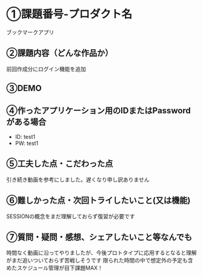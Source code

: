# ①課題番号-プロダクト名
ブックマークアプリ
## ②課題内容（どんな作品か）
前回作成分にログイン機能を追加
## ③DEMO
## ④作ったアプリケーション用のIDまたはPasswordがある場合
- ID: test1
- PW: test1
## ⑤工夫した点・こだわった点
引き続き動画を参考にしました。遅くなり申し訳ありません
## ⑥難しかった点・次回トライしたいこと(又は機能)
SESSIONの概念をまだ理解しておらず復習が必要です
## ⑦質問・疑問・感想、シェアしたいこと等なんでも
時間なく動画に沿ってやりましたが、今後プロトタイプに応用するとなると理解がまだ追いついておらず苦戦しそうです
限られた時間の中で想定外の予定も含めたスケジュール管理が目下課題MAX！
